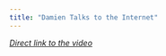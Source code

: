 ```yaml
---
title: "Damien Talks to the Internet"
---
```

<p><em><a href="https://www.flickr.com/photos/lemon/3276144771/">Direct link to the video</a></em></p>

